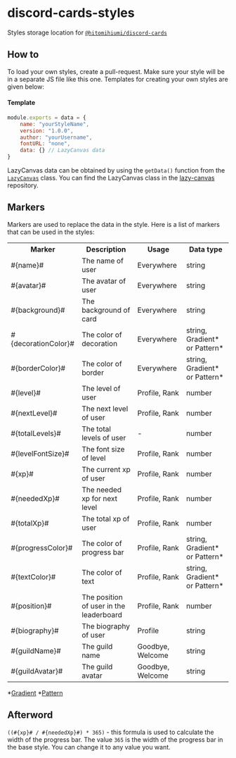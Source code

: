 # discord-cards-styles
Styles storage location for [`@hitomihiumi/discord-cards`](https://www.npmjs.com/package/@hitomihiumi/discord-cards)

## How to

To load your own styles, create a pull-request. Make sure your style will be in a separate JS file like this one. Templates for creating your own styles are given below:

#### Template
```js
module.exports = data = {
    name: "yourStyleName",
    version: "1.0.0",
    author: "yourUsername",
    fontURL: "none",
    data: {} // LazyCanvas data
}
```

LazyCanvas data can be obtained by using the `getData()` function from the [`LazyCanvas`](https://github.com/hitomihiumi/lazy-canvas/blob/main/docs/lazycanvas.md) class. You can find the LazyCanvas class in the [lazy-canvas](https://github.com/hitomihiumi/lazy-canvas) repository.

## Markers

Markers are used to replace the data in the style. Here is a list of markers that can be used in the styles:

<table>
    <tr>
        <th>Marker</th>
        <th>Description</th>
        <th>Usage</th>
        <th>Data type</th>
    </tr>
    <tr>
        <td>#{name}#</td>
        <td>The name of user</td>
        <td>Everywhere</td>
        <td>string</td>
    </tr>
    <tr>
        <td>#{avatar}#</td>
        <td>The avatar of user</td>
        <td>Everywhere</td>
        <td>string</td>
    </tr>
    <tr>
        <td>#{background}#</td>
        <td>The background of card</td>
        <td>Everywhere</td>
        <td>string</td>
    </tr>
    <tr>
        <td>#{decorationColor}#</td>
        <td>The color of decoration</td>
        <td>Everywhere</td>
        <td>string, Gradient* or Pattern*</td>
    </tr>
    <tr>
        <td>#{borderColor}#</td>
        <td>The color of border</td>
        <td>Everywhere</td>
        <td>string, Gradient* or Pattern*</td>
    </tr>
    <tr>
        <td>#{level}#</td>
        <td>The level of user</td>
        <td>Profile, Rank</td>
        <td>number</td>
    </tr>
    <tr>
        <td>#{nextLevel}#</td>
        <td>The next level of user</td>
        <td>Profile, Rank</td>
        <td>number</td>
    </tr>
    <tr>
        <td>#{totalLevels}#</td>
        <td>The total levels of user</td>
        <td>-</td>
        <td>number</td>
    </tr>
    <tr>
        <td>#{levelFontSize}#</td>
        <td>The font size of level</td>
        <td>Profile, Rank</td>
        <td>number</td>
    </tr>
    <tr>
        <td>#{xp}#</td>
        <td>The current xp of user</td>
        <td>Profile, Rank</td>
        <td>number</td>
    </tr>
    <tr>
        <td>#{neededXp}#</td>
        <td>The needed xp for next level</td>
        <td>Profile, Rank</td>
        <td>number</td>
    </tr>
    <tr>
        <td>#{totalXp}#</td>
        <td>The total xp of user</td>
        <td>Profile, Rank</td>
        <td>number</td>
    </tr>
    <tr>
        <td>#{progressColor}#</td>
        <td>The color of progress bar</td>
        <td>Profile, Rank</td>
        <td>string, Gradient* or Pattern*</td>
    </tr>
    <tr>
        <td>#{textColor}#</td>
        <td>The color of text</td>
        <td>Profile, Rank</td>
        <td>string, Gradient* or Pattern*</td>
    </tr>
    <tr>
        <td>#{position}#</td>
        <td>The position of user in the leaderboard</td>
        <td>Profile, Rank</td>
        <td>number</td>
    </tr>
    <tr>
        <td>#{biography}#</td>
        <td>The biography of user</td>
        <td>Profile</td>
        <td>string</td>
    </tr>
    <tr>
        <td>#{guildName}#</td>
        <td>The guild name</td>
        <td>Goodbye, Welcome</td>
        <td>string</td>
    </tr>
    <tr>
        <td>#{guildAvatar}#</td>
        <td>The guild avatar</td>
        <td>Goodbye, Welcome</td>
        <td>string</td>
    </tr>
</table>

*[Gradient](https://github.com/hitomihiumi/lazy-canvas/blob/main/docs/gradient.md)
*[Pattern](https://github.com/hitomihiumi/lazy-canvas/blob/main/docs/pattern.md)

## Afterword

`((#{xp}# / #{neededXp}#) * 365)` - this formula is used to calculate the width of the progress bar. The value `365` is the width of the progress bar in the base style. You can change it to any value you want.
